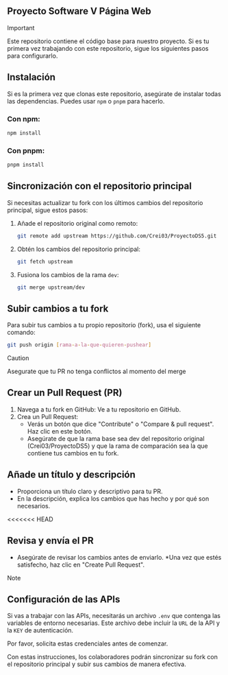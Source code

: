 ## Proyecto Software V Página Web

> [!IMPORTANT]
> Este repositorio contiene el código base para nuestro proyecto. Si es tu primera vez trabajando con este repositorio, sigue los siguientes pasos para configurarlo.

## Instalación

Si es la primera vez que clonas este repositorio, asegúrate de instalar todas las dependencias. Puedes usar `npm` o `pnpm` para hacerlo.

### Con npm:
```bash
npm install
```

### Con pnpm:
```bash
pnpm install
```

## Sincronización con el repositorio principal

Si necesitas actualizar tu fork con los últimos cambios del repositorio principal, sigue estos pasos:

1. Añade el repositorio original como remoto:

   ```bash
   git remote add upstream https://github.com/Crei03/ProyectoDS5.git
   ```

2. Obtén los cambios del repositorio principal:

   ```bash
   git fetch upstream
   ```

3. Fusiona los cambios de la rama `dev`:

   ```bash
   git merge upstream/dev
   ```

## Subir cambios a tu fork

Para subir tus cambios a tu propio repositorio (fork), usa el siguiente comando:

```bash
git push origin [rama-a-la-que-quieren-pushear]
```
> [!CAUTION]
> Asegurate que tu PR no tenga conflictos al momento del merge

## Crear un Pull Request (PR)
1. Navega a tu fork en GitHub: Ve a tu repositorio en GitHub.
2. Crea un Pull Request:
   * Verás un botón que dice "Contribute" o "Compare & pull request". Haz clic en este botón.
   * Asegúrate de que la rama base sea dev del repositorio original (Crei03/ProyectoDS5) y que la rama de comparación sea la que contiene tus cambios en tu fork.

## Añade un título y descripción
* Proporciona un título claro y descriptivo para tu PR.
* En la descripción, explica los cambios que has hecho y por qué son necesarios.

<<<<<<< HEAD
## Revisa y envía el PR
* Asegúrate de revisar los cambios antes de enviarlo.
*Una vez que estés satisfecho, haz clic en "Create Pull Request".

> [!NOTE]
## Configuración de las APIs

Si vas a trabajar con las APIs, necesitarás un archivo `.env` que contenga las variables de entorno necesarias. Este archivo debe incluir la `URL` de la API y la `KEY` de autenticación.

Por favor, solicita estas credenciales antes de comenzar.

Con estas instrucciones, los colaboradores podrán sincronizar su fork con el repositorio principal y subir sus cambios de manera efectiva.
